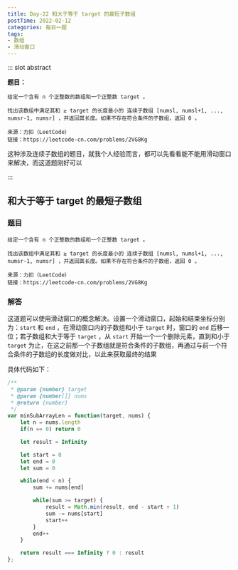 ```yaml
---
title: Day-22 和大于等于 target 的最短子数组
postTime: 2022-02-12
categories: 每日一题
tags: 
- 数组
- 滑动窗口
---
```

::: slot abstract

**题目：**

~~~
给定一个含有 n 个正整数的数组和一个正整数 target 。

找出该数组中满足其和 ≥ target 的长度最小的 连续子数组 [numsl, numsl+1, ..., numsr-1, numsr] ，并返回其长度。如果不存在符合条件的子数组，返回 0 。

来源：力扣（LeetCode）
链接：https://leetcode-cn.com/problems/2VG8Kg
~~~

这种涉及连续子数组的题目，就我个人经验而言，都可以先看看能不能用滑动窗口来解决，而这道题刚好可以

:::



## 和大于等于 target 的最短子数组

### 题目

~~~
给定一个含有 n 个正整数的数组和一个正整数 target 。

找出该数组中满足其和 ≥ target 的长度最小的 连续子数组 [numsl, numsl+1, ..., numsr-1, numsr] ，并返回其长度。如果不存在符合条件的子数组，返回 0 。

来源：力扣（LeetCode）
链接：https://leetcode-cn.com/problems/2VG8Kg
~~~



### 解答

这道题可以使用滑动窗口的概念解决。设置一个滑动窗口，起始和结束坐标分别为：`start` 和 `end` ，在滑动窗口内的子数组和小于 `target` 时，窗口的 `end` 后移一位；若子数组和大于等于 `target` ，从 `start` 开始一个一个删除元素，直到和小于 `target` 为止，在这之前那一个子数组就是符合条件的子数组，再通过与前一个符合条件的子数组的长度做对比，以此来获取最终的结果

具体代码如下：

~~~js
/**
 * @param {number} target
 * @param {number[]} nums
 * @return {number}
 */
var minSubArrayLen = function(target, nums) {
    let n = nums.length
    if(n == 0) return 0

    let result = Infinity

    let start = 0
    let end = 0
    let sum = 0

    while(end < n) {
        sum += nums[end]

        while(sum >= target) {
            result = Math.min(result, end - start + 1)
            sum -= nums[start]
            start++
        }
        end++
    }

    return result === Infinity ? 0 : result
};
~~~

